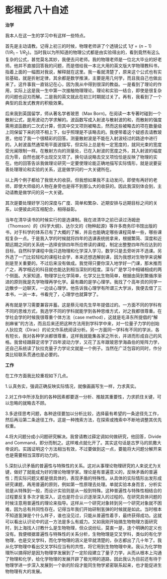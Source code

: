 # 彭桓武 八十自述

**治学**

我本人在这一生的学习中有这样一些特点。

首先是主动请教。记得上初三的时候，物理老师讲了个透镜公式 $1/f=(n-1)(1/R_1-1/R_2)$。当时我以为所知道的物理公式都是由实验得出的，看到竟然有这么复杂的公式，甚觉莫名其妙，我便去问老师。我的物理老师是一位北大毕业的好老师。他并不直接回答我的问题，而是借给我一本北大用的英文版大学物理教科书，指着上面的一幅图对我说，解释就在这里。我一看就清楚了，原来这个公式也有实验基础，就是折射定律，其余都是数学推演，主要是用几何学，而且我自己也做出来了。这件事我一直铭记在心，因为我从中得到很深的教益。一是看到了理论的作用，实际上这是我一生中第一次接触物理理论。理论和实验一结合，即使是很复杂的问题也迎刃而解。二是我的英文就此在初三时期就过关了。再有，我看到了一个典型的启发式教育的积极效果。

后来我到英国留学，师从著名学者玻恩（Max Born)。在阅读一本专著时碰到一个散射公式，是用波动力学求解的。波函数写成入射波与散射波的和，而散射的强度需用波函数的二次式计算，但其中交叉项则被略去，然而这些被略去的项在数量级上同保留下来的项不相上下，似乎照理是不该略去的。我便带着这个疑惑去请教玻恩，他给了我一个很精彩的回答。测量散射波是不能在入射波经过的路途中进行的。入射波虽然通常用平面波描写，但实际上总是有一定宽度的，就同光束的宽度受光阑限制一样。在散射方向的测量处，已在入射波的宽度之外，其入射波的幅度应为零，自然也就不出现交叉项了。换句话说略去交叉项恰恰是反映了物理的实在。他的回答告诉我做理论研究一定要使理论能正确地描写实际情形，就是说要妥善处理理论和实验的关系，这是做学问的一大关键所在。

以上两个例子都给了我很大的收获。但我想如果我不主动发问，即使有再好的老师，即使大师级的人物在身旁也是得不到那么大的收获的。因此我深刻体会到，主动请教是做学问的另一大关键。

其次是要处理好学习的深度与广度、简单和繁杂、近期安排与远期目标之间的关系，以便彼此间互相配合，相得益彰。

当年在清华读书的时候实行的是选课制。我在进清华之前已读过汤姆逊（Thomson）的《科学大纲》、达尔文的《物种起源》等许多商务印书馆出版的书，对于科学的体系已有了大概的了解，并且也能确定哪些课程简单一些，哪些课程复杂一点。于是我入学的时候就将四年的选课表统统拿来，根据繁简、深度和近期远期之间的关系统一选择安排四年所应修读的课程，制定出整整四年所应达到的目标。自然科学课程中我只选物理和化学深入学习，数学只是去旁听并不选课。另外选了一门比较轻松的课程社会学，本来还想选解剖课，因为我想对生物学来说解剖是至关重要的。不过后来没有做成。我觉得只要你深入地学好一门课，那末推而广之，再学相近的科目就也能达到相当深刻的程度。深与广是学习中相辅相成的两个侧面。大家知道，物理学比化学简单，化学又比生物简单，根据由简到繁循序渐进的原则我是先学物理再学化学。最有趣的是学心理学。我找了个高年资的同学一边散步一边聊天，一边谈心理学。他告诉我心理学有所谓三大学派，我便去借了三本书，一派一本，书看完了，心理学也就算学了。

再有就是学习需要兼容并蓄。这是蔡元培先生早年提倡过的。一方面不同的学科有不同的思维方式，我选学不同的学科就能学到各种思维方式，对之我都很尊重。在学社会学的时候我很尊重个体方法（case method），这就是毛泽东所提倡的“解剖麻雀”的方法，而且后来还把这种方法用到学科学中来，对一位量子力学的创始人狄拉克（Dirac）的论文作系统阅读分析。另一方面同一学科有不同的学派，各有短长，我对各种学派都很尊重，这样我就能集各家之所长，并进而形成自己的风格。我曾经跟薛定谔学了四年波动力学，又花了五年跟玻恩学海森伯的矩阵力学，还自己系统读了狄拉克量子力学论文就是一个例子。当然在广泛包容的同时，作分类比较联系贯通也是必要的。

**工作**

在工作方面我比较重视如下几点。

1.认真务实，强调正确反映实际情况，就像画画写生一样，力求真实。

2.对工作中所涉及到的各种因素都要逐一分析、推敲其重要性，力求抓住关键，可以忽略的就略去不顾。

3.多途径思考问题，各种途径要加以分析比较，选择最有希望的一条途径先工作，然后再沿第二条途径工作。这是一种拽索方法，在探索或拽索中不断地调整其优先权重。

4.将大问题分成小问题研究解决。我曾请教过薛定调如何做研究，他回答，Divide and Command，即分而制之。这样难点就化开了。其实这句话是古罗马的凯撒大帝说的。实践证明这个方法相当有效，不过要做到这一点，要能将大问题分解开来也是需要相当深厚的功力的。

5.深刻认识矛盾的普遍性与特殊性的关系。这对从事理论物理研究的人来说尤为关键，做好了就能成为好的理论物理学家。理论是有普遍意义的，反映矛盾的普遍性；而实际问题又都是很具体的，表现矛盾的特殊性。从具体的实际情形出发形成研究课题，再用普遍的原则，例如第一性原理去处理。单就实验本身而言，分析实验是从特殊到一般，而设计实验则是从一般到特殊。这种普遍性与特殊性相结合的过程要反复多次才能深入，这也是符合认识逐渐深入的过程的。在研究具体问题的时候注意用普遍性的理论来指导。这样从一个研究对象转到另一个研究对象就不困难，因为总有共同性存在。记得当年我们开始研制氢弹的时候就是如此。当时根本不知道氢弹是个什么样子，谁也没见过，只能从普遍性着手，最终获得成功。这就可以看出认识论中的这一方法是多么有威力。又如我刚开始搞生物物理方面研究时，到上海找人讨教什么是生物物理，但众说纷坛，莫衷一是，连个明确的定义也没有。我便根据普遍性与特殊性的关系分析，生物物理是交叉学科，类似的有化学物理，也是交叉学科，而化学物理的涵义是早就清楚的，杂志都出了几十年了。我从化学物理中看出交叉学科应当有的共性，将它用到生物物理中来。我认为化学物理所以搞得好是因为物理学发展到了一定阶段建立了量子力学，从而从根本上沟通了物理和化学，给化学物理的发展开辟了极光明的道路，因此我认为目前还有待于物理学进一步深入发展到一个新的阶段才能同生物学紧密联系起来，也才能促进生物物理有大的发展。

